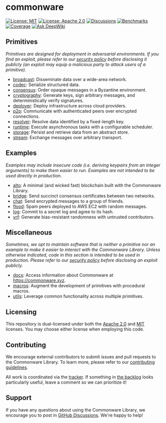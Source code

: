 # commonware

[![License: MIT](https://img.shields.io/badge/License-MIT-yellow.svg)](./LICENSE-MIT)
[![License: Apache 2.0](https://img.shields.io/badge/License-Apache%202.0-blue.svg)](./LICENSE-APACHE)
[![Discussions](https://img.shields.io/github/discussions/commonwarexyz/monorepo?label=Discussions&color=purple)](https://github.com/commonwarexyz/monorepo/discussions)
[![Benchmarks](https://img.shields.io/badge/570-benchmarks?style=flat&label=Benchmarks&color=orange)](https://commonware.xyz/benchmarks.html)
[![Coverage](https://codecov.io/gh/commonwarexyz/monorepo/graph/badge.svg?token=847TBNH49H)](https://codecov.io/gh/commonwarexyz/monorepo)
[![Ask DeepWiki](https://deepwiki.com/badge.svg)](https://deepwiki.com/commonwarexyz/monorepo)

## Primitives

_Primitives are designed for deployment in adversarial environments. If you find an exploit, please refer to our [security policy](./SECURITY.md) before disclosing it publicly (an exploit may equip a malicious party to attack users of a primitive)._

* [broadcast](./broadcast/README.md): Disseminate data over a wide-area network.
* [codec](./codec/README.md): Serialize structured data.
* [consensus](./consensus/README.md): Order opaque messages in a Byzantine environment.
* [cryptography](./cryptography/README.md): Generate keys, sign arbitrary messages, and deterministically verify signatures.
* [deployer](./deployer/README.md): Deploy infrastructure across cloud providers.
* [p2p](./p2p/README.md): Communicate with authenticated peers over encrypted connections.
* [resolver](./resolver/README.md): Resolve data identified by a fixed-length key.
* [runtime](./runtime/README.md): Execute asynchronous tasks with a configurable scheduler.
* [storage](./storage/README.md): Persist and retrieve data from an abstract store.
* [stream](./stream/README.md): Exchange messages over arbitrary transport.

## Examples

_Examples may include insecure code (i.e. deriving keypairs from an integer arguments) to make them easier to run. Examples are not intended to be used directly in production._

* [alto](https://github.com/commonwarexyz/alto): A minimal (and wicked fast) blockchain built with the Commonware Library.
* [bridge](./examples/bridge/README.md): Send succinct consensus certificates between two networks.
* [chat](./examples/chat/README.md): Send encrypted messages to a group of friends.
* [flood](./examples/flood/README.md): Spam peers deployed to AWS EC2 with random messages.
* [log](./examples/log/README.md): Commit to a secret log and agree to its hash.
* [vrf](./examples/vrf/README.md): Generate bias-resistant randomness with untrusted contributors.

## Miscellaneous

_Sometimes, we opt to maintain software that is neither a primitive nor an example to make it easier to interact with the Commonware Library. Unless otherwise indicated, code in this section is intended to be used in production. Please refer to our [security policy](./SECURITY.md) before disclosing an exploit publicly._

* [docs](./docs): Access information about Commonware at https://commonware.xyz.
* [macros](./macros/README.md): Augment the development of primitives with procedural macros.
* [utils](./utils/README.md): Leverage common functionality across multiple primitives.

## Licensing

This repository is dual-licensed under both the [Apache 2.0](./LICENSE-APACHE) and [MIT](./LICENSE-MIT) licenses. You may choose either license when employing this code.

## Contributing

We encourage external contributors to submit issues and pull requests to the Commonware Library. To learn more, please refer to our [contributing guidelines](./CONTRIBUTING.md).

All work is coordinated via the [tracker](https://github.com/orgs/commonwarexyz/projects/2). If something in [the backlog](https://github.com/orgs/commonwarexyz/projects/2/views/3) looks particularly useful, leave a comment so we can prioritize it!

## Support

If you have any questions about using the Commonware Library, we encourage you to post in [GitHub Discussions](https://github.com/commonwarexyz/monorepo/discussions). We're happy to help!
